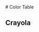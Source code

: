 <link rel="stylesheet" href="../../css/color/color-table.css"/>
# Color Table

## Crayola


<table id="table" class="color-table"><colgroup id="colgroup"></colgroup></table>
<script type="module">
import { crayola_colors } from '../../js/color/defs.js';
import { create_table } from '../../js/color/gen-table.js';
create_table(table, colgroup, crayola_colors, 6);
</script>
